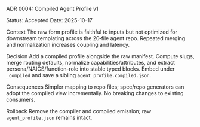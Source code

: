 ADR 0004: Compiled Agent Profile v1

Status: Accepted
Date: 2025-10-17

Context
The raw form profile is faithful to inputs but not optimized for downstream templating across the 20‑file agent repo. Repeated merging and normalization increases coupling and latency.

Decision
Add a compiled profile alongside the raw manifest. Compute slugs, merge routing defaults, normalize capabilities/attributes, and extract persona/NAICS/function-role into stable typed blocks. Embed under `_compiled` and save a sibling `agent_profile.compiled.json`.

Consequences
Simpler mapping to repo files; spec/repo generators can adopt the compiled view incrementally. No breaking changes to existing consumers.

Rollback
Remove the compiler and compiled emission; raw `agent_profile.json` remains intact.

